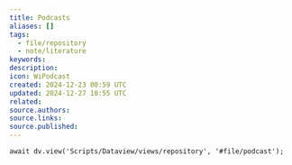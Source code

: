 ```yaml
---
title: Podcasts
aliases: []
tags:
  - file/repository
  - note/literature
keywords: 
description: 
icon: WiPodcast
created: 2024-12-23 00:59 UTC
updated: 2024-12-27 10:55 UTC
related: 
source.authors: 
source.links: 
source.published: 
---
```


```dataviewjs
await dv.view('Scripts/Dataview/views/repository', '#file/podcast');
```
